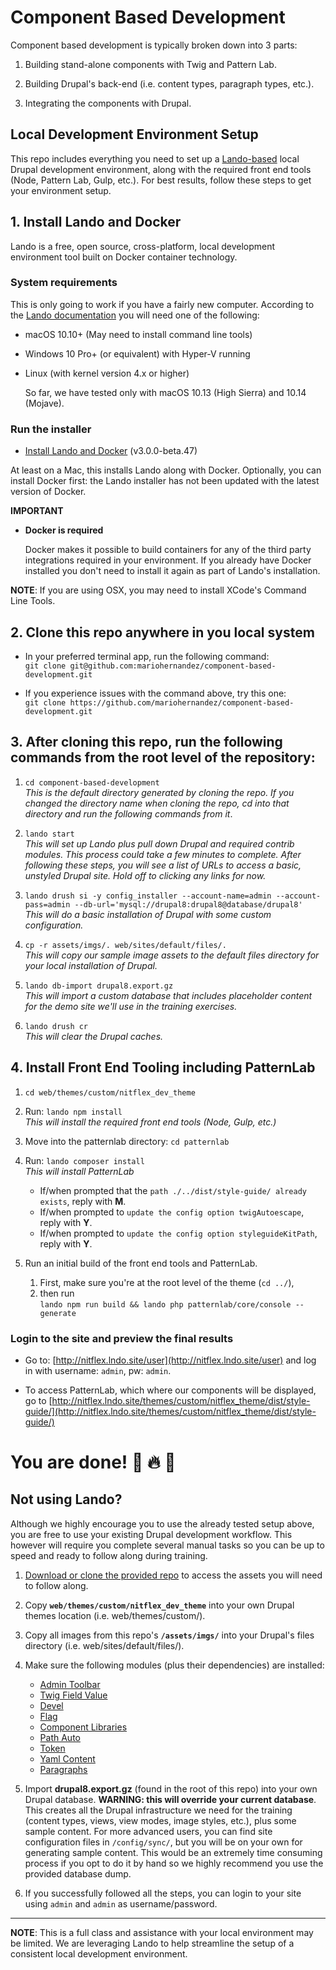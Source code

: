 # Component Based Development
Component based development is typically broken down into 3 parts:

1. Building stand-alone components with Twig and Pattern Lab.

2. Building Drupal's back-end (i.e. content types, paragraph types, etc.).

2. Integrating the components with Drupal.

## Local Development Environment Setup

This repo includes everything you need to set up a [Lando-based](https://docs.devwithlando.io/) local Drupal development environment, along with the required front end tools (Node, Pattern Lab, Gulp, etc.). For best results, follow these steps to get your environment setup.

## 1. Install Lando and Docker
Lando is a free, open source, cross-platform, local development environment tool built on Docker container technology.

### System requirements

This is only going to work if you have a fairly new computer. According to the [Lando documentation](https://docs.devwithlando.io/installation/system-requirements.html#operating-system) you will need one of the following:

* macOS 10.10+ \(May need to install command line tools\)
* Windows 10 Pro+ \(or equivalent\) with Hyper-V running
* Linux \(with kernel version 4.x or higher\)

  So far, we have tested only with macOS 10.13 \(High Sierra\) and 10.14 \(Mojave\).

### Run the installer

* [Install Lando and Docker](https://github.com/lando/lando/releases/tag/v3.0.0-beta.47) (v3.0.0-beta.47)

At least on a Mac, this installs Lando along with Docker. Optionally, you can install Docker first: the Lando installer has not been updated with the latest version of Docker.

**IMPORTANT**

* **Docker is required**

  Docker makes it possible to build containers for any of the third party integrations required in your environment. If you already have Docker installed you don't need to install it again as part of Lando's installation.

**NOTE**: If you are using OSX, you may need to install XCode's Command Line Tools.

## 2. Clone this repo anywhere in you local system
* In your preferred terminal app, run the following command:<br />
```git clone git@github.com:mariohernandez/component-based-development.git```

* If you experience issues with the command above, try this one:<br />
```git clone https://github.com/mariohernandez/component-based-development.git```


## 3. After cloning this repo, run the following commands from the root level of the repository:

1. `cd component-based-development`<br />_This is the default directory generated by cloning the repo.  If you changed the directory name when cloning the repo, cd into that directory and run the following commands from it_.

2. `lando start`<br />_This will set up Lando plus pull down Drupal and required contrib modules.  This process could take a few minutes to complete. After following these steps, you will see a list of URLs to access a basic, unstyled Drupal site.  Hold off to clicking any links for now._

3. `lando drush si -y config_installer --account-name=admin --account-pass=admin --db-url='mysql://drupal8:drupal8@database/drupal8'`<br />_This will do a basic installation of Drupal with some custom configuration._

4. `cp -r assets/imgs/. web/sites/default/files/.`<br />_This will copy our sample image assets to the default files directory for your local installation of Drupal._

5. `lando db-import drupal8.export.gz`<br />_This will import a custom database that includes placeholder content for the demo site we'll use in the training exercises._

6. `lando drush cr`<br />_This will clear the Drupal caches._


## 4. Install Front End Tooling including PatternLab

1. `cd web/themes/custom/nitflex_dev_theme`

2. Run: `lando npm install`<br />_This will install the required front end tools (Node, Gulp, etc.)_

3. Move into the patternlab directory:  `cd patternlab`

4. Run: `lando composer install`<br />_This will install PatternLab_<br />
    - If/when prompted that the `path ./../dist/style-guide/ already exists`, reply with **M**.<br />
    - If/when prompted to `update the config option twigAutoescape`, reply with **Y**.<br />
    - If/when prompted to `update the config option styleguideKitPath`, reply with **Y**.

5. Run an initial build of the front end tools and PatternLab.<br />
    1. First, make sure you're at the root level of the theme (`cd ../`),<br />
    2. then run<br />```lando npm run build && lando php patternlab/core/console --generate```

### Login to the site and preview the final results
- Go to: [http://nitflex.lndo.site/user](http://nitflex.lndo.site/user) and log in with username: `admin`, pw: `admin`.

- To access PatternLab, which where our components will be displayed, go to [http://nitflex.lndo.site/themes/custom/nitflex_theme/dist/style-guide/](http://nitflex.lndo.site/themes/custom/nitflex_theme/dist/style-guide/)

# You are done! 🙌 🔥 👊


## Not using Lando?

Although we highly encourage you to use the already tested setup above, you are free to use your existing Drupal development workflow.  This however will require you complete several manual tasks so you can be up to speed and ready to follow along during training.

1. [Download or clone the provided repo](https://github.com/mariohernandez/component-based-development) to access the assets you will need to follow along.

2. Copy **`web/themes/custom/nitflex_dev_theme`** into your own Drupal themes location (i.e. web/themes/custom/).

3. Copy all images from this repo's **`/assets/imgs/`** into your Drupal's files directory (i.e. web/sites/default/files/).

4. Make sure the following modules (plus their dependencies) are installed:
    * [Admin Toolbar](https://www.drupal.org/project/admin_toolbar)
    * [Twig Field Value](https://www.drupal.org/project/twig_field_value)
    * [Devel](https://www.drupal.org/project/devel)
    * [Flag](https://www.drupal.org/project/flag)
    * [Component Libraries](https://www.drupal.org/project/components)
    * [Path Auto](https://www.drupal.org/project/pathauto)
    * [Token](https://www.drupal.org/project/token)
    * [Yaml Content](https://www.drupal.org/project/yaml_content)
    * [Paragraphs](https://www.drupal.org/project/paragraphs)

5. Import **drupal8.export.gz** (found in the root of this repo) into your own Drupal database. **WARNING: this will override your current database**.  This creates all the Drupal infrastructure we need for the training (content types, views, view modes, image styles, etc.), plus some sample content. For more advanced users, you can find site configuration files in `/config/sync/`, but you will be on your own for generating sample content. This would be an extremely time consuming process if you opt to do it by hand so we highly recommend you use the provided database dump.

6. If you successfully followed all the steps, you can login to your site using `admin` and `admin` as username/password.

---
**NOTE**:  This is a full class and assistance with your local environment may be limited. We are leveraging Lando to help streamline the setup of a consistent local development environment.
<!-- TODO: Commenting for now until documentation is complete. -->
<!-- ## Workshop exercises:

[Component based development exercises](https://mariohernandez.gitbooks.io/components-training/). -->
